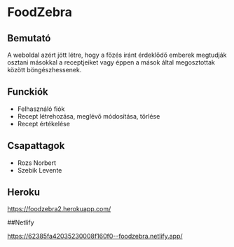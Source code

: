 # FoodZebra

## Bemutató

A weboldal azért jött létre, hogy a főzés iránt érdeklődő emberek megtudják osztani másokkal a receptjeiket vagy éppen a mások által megosztottak között böngészhessenek.

## Funckiók

- Felhasználó fiók
- Recept létrehozása, meglévő módosítása, törlése
- Recept értékelése

## Csapattagok

- Rozs Norbert
- Szebik Levente

## Heroku

<https://foodzebra2.herokuapp.com/>

##Netlify

<https://62385fa42035230008f160f0--foodzebra.netlify.app/>
